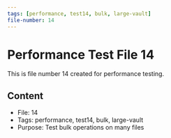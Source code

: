 ```yaml
---
tags: [performance, test14, bulk, large-vault]
file-number: 14
---
```


# Performance Test File 14

This is file number 14 created for performance testing.

## Content
- File: 14
- Tags: performance, test14, bulk, large-vault
- Purpose: Test bulk operations on many files
